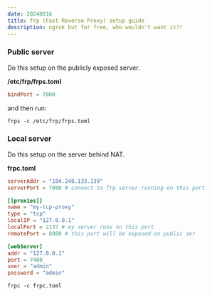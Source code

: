 ```yaml
---
date: 20240816
title: frp (Fast Reverse Proxy) setup guide
description: ngrok but for free, who wouldn't want it?!
---
```


### Public server

Do this setup on the publicly exposed server.

**/etc/frp/frps.toml**

```toml
bindPort = 7000
```

and then run:

```console
frps -c /etc/frp/frps.toml
```

### Local server

Do this setup on the server behind NAT.

**frpc.toml**

```toml
serverAddr = "104.248.133.139"
serverPort = 7000 # connect to frp server running on this port

[[proxies]]
name = "my-tcp-proxy"
type = "tcp"
localIP = "127.0.0.1"
localPort = 2137 # my server runs on this port
remotePort = 8080 # this port will be exposed on public ser

[webServer]
addr = "127.0.0.1"
port = 7400
user = "admin"
password = "admin"
```

```
frpc -c frpc.toml
```
